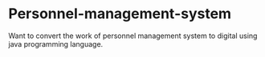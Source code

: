 # Personnel-management-system
Want to convert the work of personnel management system to digital using java programming language.
